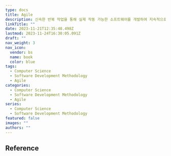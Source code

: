 ```yaml
---
type: docs
title: Agile
description: 신속한 반복 작업을 통해 실제 작동 가능한 소프트웨어를 개발하여 지속적으로 제공하기 위한 소프트웨어 개발 방식
linkTitle: ""
date: 2023-11-21T12:35:48.498Z
lastmod: 2023-11-24T16:30:05.091Z
draft: ""
nav_weight: 3
nav_icon:
  vendor: bs
  name: book
  color: blue
tags:
  - Computer Science
  - Software Development Methodology
  - Agile
categories:
  - Computer Science
  - Software Development Methodology
  - Agile
series:
  - Computer Science
  - Software Development Methodology
featured: false
images: ""
authors: ""
---
```


## Reference

